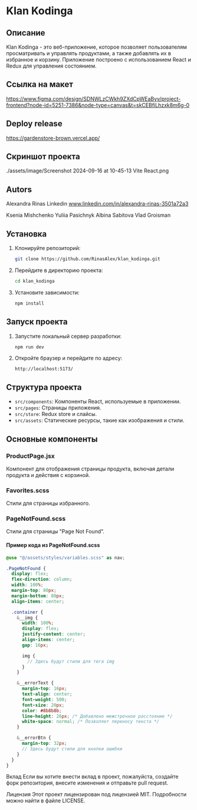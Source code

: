 # Klan Kodinga

## Описание

Klan Kodinga - это веб-приложение, которое позволяет пользователям просматривать и управлять продуктами, а также добавлять их в избранное и корзину. Приложение построено с использованием React и Redux для управления состоянием.

## Ссылка на макет

https://www.figma.com/design/SDNWLzCWkh9ZXdCpWEaByv/project-frontend?node-id=5251-7386&node-type=canvas&t=skCEBfiLhzxk8m6g-0

## Deploy release

https://gardenstore-brown.vercel.app/

## Скриншот проекта

./assets/image/Screenshot 2024-09-16 at 10-45-13 Vite React.png

## Autors

Alexandra Rinas
Linkedin www.linkedin.com/in/alexandra-rinas-3501a72a3

Ksenia Mishchenko
Yuliia Pasichnyk
Albina Sabitova
Vlad Groisman

## Установка

1. Клонируйте репозиторий:

   ```sh
   git clone https://github.com/RinasAlex/klan_kodinga.git
   ```

2. Перейдите в директорию проекта:

   ```sh
   cd klan_kodinga
   ```

3. Установите зависимости:
   ```sh
   npm install
   ```

## Запуск проекта

1. Запустите локальный сервер разработки:

   ```sh
   npm run dev
   ```

2. Откройте браузер и перейдите по адресу:
   ```
   http://localhost:5173/
   ```

## Структура проекта

- `src/components`: Компоненты React, используемые в приложении.
- `src/pages`: Страницы приложения.
- `src/store`: Redux store и слайсы.
- `src/assets`: Статические ресурсы, такие как изображения и стили.

## Основные компоненты

### ProductPage.jsx

Компонент для отображения страницы продукта, включая детали продукта и действия с корзиной.

### Favorites.scss

Стили для страницы избранного.

### PageNotFound.scss

Стили для страницы "Page Not Found".

#### Пример кода из PageNotFound.scss

```scss
@use "@/assets/styles/variables.scss" as nav;

.PageNotFound {
  display: flex;
  flex-direction: column;
  width: 100%;
  margin-top: 80px;
  margin-bottom: 80px;
  align-items: center;

  .container {
    &__img {
      width: 100%;
      display: flex;
      justify-content: center;
      align-items: center;
      gap: 16px;

      img {
        // Здесь будут стили для тега img
      }
    }

    &__errorText {
      margin-top: 16px;
      text-align: center;
      font-weight: 500;
      font-size: 20px;
      color: #8b8b8b;
      line-height: 26px; /* Добавлено межстрочное расстояние */
      white-space: normal; /* Позволяет переносу текста */
    }

    &__errorBtn {
      margin-top: 32px;
      // Здесь будут стили для кнопки ошибки
    }
  }
}
```

Вклад
Если вы хотите внести вклад в проект, пожалуйста, создайте форк репозитория, внесите изменения и отправьте pull request.

Лицензия
Этот проект лицензирован под лицензией MIT. Подробности можно найти в файле LICENSE.
